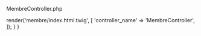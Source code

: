 MembreController.php


<?php

namespace App\Controller;

use Symfony\Bundle\FrameworkBundle\Controller\AbstractController;
use Symfony\Component\HttpFoundation\Response;
use Symfony\Component\Routing\Annotation\Route;

class UserController extends AbstractController
{
    #[Route('/membre', name: 'membre')]
    public function index(): Response
    {
        return $this->render('membre/index.html.twig', [
            'controller_name' => 'MembreController',
        ]);
    }
}